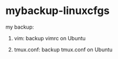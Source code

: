 mybackup-linuxcfgs
==============

my backup:

1. vim: backup vimrc on Ubuntu

2. tmux.conf: backup tmux.conf on Ubuntu


